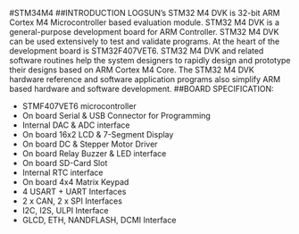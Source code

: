 #STM34M4
##INTRODUCTION
LOGSUN’s STM32 M4 DVK is 32-bit ARM Cortex M4 Microcontroller based evaluation module. STM32 M4 DVK is a general-purpose development board for ARM Controller. 
STM32 M4 DVK can be used extensively to test and validate programs.  At the heart of the development board is STM32F407VET6.
STM32 M4 DVK and related software routines help the system designers to rapidly design and prototype their designs based on ARM Cortex M4 Core.
The STM32 M4 DVK hardware reference and software application programs also simplify ARM based hardware and software development.
##BOARD SPECIFICATION:
* STMF407VET6 microcontroller
* On board Serial & USB Connector for Programming
* Internal DAC & ADC interface
* On board 16x2 LCD & 7-Segment Display
* On board DC & Stepper Motor Driver
* On board Relay Buzzer & LED interface
* On board SD-Card Slot
* Internal RTC interface
* On board 4x4 Matrix Keypad
* 4 USART + UART Interfaces
* 2 x CAN, 2 x SPI Interfaces
* I2C, I2S, ULPI Interface
* GLCD, ETH, NANDFLASH, DCMI Interface












